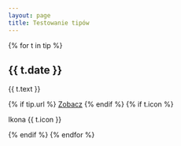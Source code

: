 ```yaml
---
layout: page
title: Testowanie tipów
---
```



{% for t in tip %}
<H2><datetime>{{ t.date }}</datetime></h2>
<p> {{ t.text }}</p>
{% if tip.url %}
<a href="{{ t.url }}">Zobacz</a>
{% endif %}
{% if t.icon %}
<p>Ikona {{ t.icon }}</p>
{% endif %}
{% endfor %}